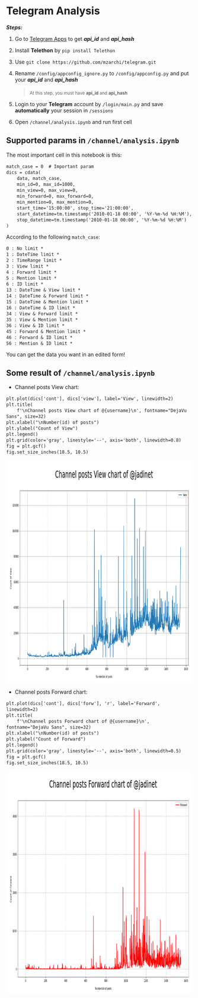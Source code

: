 # Telegram Analysis

***Steps:***
1. Go to [Telegram Apps](https://my.telegram.org/auth?to=apps) to get **_api_id_** and **_api_hash_**

2. Install **Telethon** by ```pip install Telethon```


3. Use ```git clone https://github.com/mzarchi/telegram.git```

4. Rename ```/config/appconfig_ignore.py``` to ```/config/appconfig.py``` and put your **_api_id_** and **_api_hash_**
    > <sub>At this step, you must have **api_id** and **api_hash**</sub>

5. Login to your **Telegram** account by ```/login/main.py``` and save **automatically** your session in ```/sessions```

6. Open ```/channel/analysis.ipynb``` and run first cell

## Supported params in ```/channel/analysis.ipynb```
The most important cell in this notebook is this:

```
match_case = 0  # Important param
dics = cdata(
    data, match_case,
    min_id=0, max_id=1000,
    min_view=0, max_view=0,
    min_forward=0, max_forward=0,
    min_mention=0, max_mention=0,
    start_time='15:00:00', stop_time='21:00:00',
    start_datetime=tm.timestamp('2010-01-18 00:00', '%Y-%m-%d %H:%M'),
    stop_datetime=tm.timestamp('2010-01-18 00:00', '%Y-%m-%d %H:%M')
)
```

According to the following ```match_case```:
```
0 : No limit *
1 : DateTime limit *
2 : TimeRange limit *
3 : View limit *
4 : Forward limit *
5 : Mention limit *
6 : ID limit *
13 : DateTime & View limit *
14 : DateTime & Forward limit *
15 : DateTime & Mention limit *
16 : DateTime & ID limit *
34 : View & Forward limit *
35 : View & Mention limit *
36 : View & ID limit *
45 : Forward & Mention limit *
46 : Forward & ID limit *
56 : Mention & ID limit *
```
You can get the data you want in an edited form!

## Some result of ```/channel/analysis.ipynb```
- Channel posts View chart:
```
plt.plot(dics['cont'], dics['view'], label='View', linewidth=2)
plt.title(
    f'\nChannel posts View chart of @{username}\n', fontname="DejaVu Sans", size=32)
plt.xlabel("\nNumber(id) of posts")
plt.ylabel("Count of View")
plt.legend()
plt.grid(color='gray', linestyle='--', axis='both', linewidth=0.8)
fig = plt.gcf()
fig.set_size_inches(18.5, 10.5)
```
<p align="center">
<img src="./assets/images/chart-view.png" width="925" height="600">
</p>

- Channel posts Forward chart:
```
plt.plot(dics['cont'], dics['forw'], 'r', label='Forward', linewidth=2)
plt.title(
    f'\nChannel posts Forward chart of @{username}\n', fontname="DejaVu Sans", size=32)
plt.xlabel("\nNumber(id) of posts")
plt.ylabel("Count of Forward")
plt.legend()
plt.grid(color='gray', linestyle='--', axis='both', linewidth=0.5)
fig = plt.gcf()
fig.set_size_inches(18.5, 10.5)
```
<p align="center">
<img src="./assets/images/chart-forward.png" width="925" height="600">
</p>
